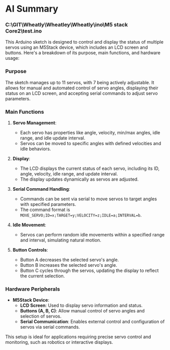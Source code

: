 # AI Summary

### C:\GIT\Wheatly\Wheatley\Wheatly\ino\M5 stack Core2\test.ino
This Arduino sketch is designed to control and display the status of multiple servos using an M5Stack device, which includes an LCD screen and buttons. Here's a breakdown of its purpose, main functions, and hardware usage:

### Purpose
The sketch manages up to 11 servos, with 7 being actively adjustable. It allows for manual and automated control of servo angles, displaying their status on an LCD screen, and accepting serial commands to adjust servo parameters.

### Main Functions

1. **Servo Management**: 
   - Each servo has properties like angle, velocity, min/max angles, idle range, and idle update interval.
   - Servos can be moved to specific angles with defined velocities and idle behaviors.

2. **Display**:
   - The LCD displays the current status of each servo, including its ID, angle, velocity, idle range, and update interval.
   - The display updates dynamically as servos are adjusted.

3. **Serial Command Handling**:
   - Commands can be sent via serial to move servos to target angles with specified parameters.
   - The command format is `MOVE_SERVO;ID=x;TARGET=y;VELOCITY=z;IDLE=a;INTERVAL=b`.

4. **Idle Movement**:
   - Servos can perform random idle movements within a specified range and interval, simulating natural motion.

5. **Button Controls**:
   - Button A decreases the selected servo's angle.
   - Button B increases the selected servo's angle.
   - Button C cycles through the servos, updating the display to reflect the current selection.

### Hardware Peripherals

- **M5Stack Device**: 
  - **LCD Screen**: Used to display servo information and status.
  - **Buttons (A, B, C)**: Allow manual control of servo angles and selection of servos.
  - **Serial Communication**: Enables external control and configuration of servos via serial commands.

This setup is ideal for applications requiring precise servo control and monitoring, such as robotics or interactive displays.
